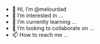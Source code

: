 - 👋 Hi, I’m @melourdad
- 👀 I’m interested in ...
- 🌱 I’m currently learning ...
- 💞️ I’m looking to collaborate on ...
- 📫 How to reach me ...

<!---
melourdad/melourdad is a ✨ special ✨ repository because its `README.md` (this file) appears on your GitHub profile.
You can click the Preview link to take a look at your changes.
--->
